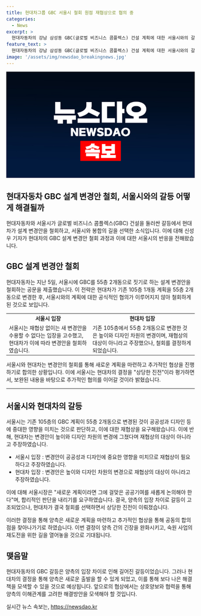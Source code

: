 ```yaml
---
title: 현대차그룹 GBC 서울시 철회 원점 재협상으로 협의 중
categories:
  - News
excerpt: >
  현대자동차의 강남 삼성동 GBC(글로벌 비즈니스 콤플렉스) 건설 계획에 대한 서울시와의 갈등이 해결되었다. 현대차는 105층 1개동에서 55층 2개동으로의 설계 변경안을 철회하고, 새로운 계획을 서울시에 제출할 예정이다. 서울시는 해당 계획 변경이 중대하다며 재협상을 강조해왔지만, 현대차는 결국 새 계획을 마련하고 서울시의 절차를 따를 것으로 밝혔다. 둘 사이의 갈등이 봉합되며, 추가 협상이 진행될 전망이다. SBS Biz 신성우였습니다.
feature_text: >
  현대자동차의 강남 삼성동 GBC(글로벌 비즈니스 콤플렉스) 건설 계획에 대한 서울시와의 갈등이 해결되었다. 현대차는 105층 1개동에서 55층 2개동으로의 설계 변경안을 철회하고, 새로운 계획을 서울시에 제출할 예정이다. 서울시는 해당 계획 변경이 중대하다며 재협상을 강조해왔지만, 현대차는 결국 새 계획을 마련하고 서울시의 절차를 따를 것으로 밝혔다. 둘 사이의 갈등이 봉합되며, 추가 협상이 진행될 전망이다. SBS Biz 신성우였습니다.
image: '/assets/img/newsdao_breakingnews.jpg'
---
```


<p><img src="/assets/img/newsdao_breakingnews.jpg" alt="flaretime 속보" /></p>

<h2>현대자동차 GBC 설계 변경안 철회, 서울시와의 갈등 어떻게 해결될까</h2>

<p data-ke-size="size16">현대자동차와 서울시가 글로벌 비즈니스 콤플렉스(GBC) 건설을 둘러싼 갈등에서 현대차가 설계 변경안을 철회하고, 서울시와 봉합의 길을 선택한 소식입니다. 이에 대해 신성우 기자가 현대차의 GBC 설계 변경안 철회 과정과 이에 대한 서울시의 반응을 전해왔습니다.</p>

<h2 data-ke-size="size26">GBC 설계 변경안 철회</h2>

<p data-ke-size="size16">현대자동차는 지난 5일, 서울시에 GBC를 55층 2개동으로 짓기로 하는 설계 변경안을 철회하는 공문을 제출했습니다. 이 전략은 현대차가 기존 105층 1개동 계획을 55층 2개동으로 변경한 후, 서울시와의 계획에 대한 공식적인 협의가 이루어지지 않아 철회하게 된 것으로 보입니다.</p>

<table>
  <tr>
    <td style="text-align: center; height: 17px;"><b>서울시 입장</b></td>
    <td style="text-align: center; height: 17px;"><b>현대차 입장</b></td>
  </tr>
  <tr>
    <td style="height: 17px;">서울시는 재협상 없이는 새 변경안을 수용할 수 없다는 입장을 고수했고, 현대차가 이에 따라 변경안을 철회하였습니다.</td>
    <td style="height: 17px;">기존 105층에서 55층 2개동으로 변경한 것은 높이와 디자인 차원의 변경이며, 재협상의 대상이 아니라고 주장했으나, 철회를 결정하게 되었습니다.</td>
  </tr>
</table>

<p data-ke-size="size16">서울시와 현대차는 변경안의 철회를 통해 새로운 계획을 마련하고 추가적인 협상을 진행하기로 합의한 상황입니다. 이에 서울시는 현대차의 결정을 "상당한 진전"이라 평가하면서, 보완된 내용을 바탕으로 추가적인 협의를 이어갈 것이라 밝혔습니다.</p>

<hr>

<h2 data-ke-size="size26">서울시와 현대차의 갈등</h2>

<p data-ke-size="size16">서울시는 기존 105층의 GBC 계획이 55층 2개동으로 변경된 것이 공공성과 디자인 등에 중대한 영향을 미치는 것으로 판단하고, 이에 대한 재협상을 요구해왔습니다. 이에 반해, 현대차는 변경안이 높이와 디자인 차원의 변경에 그쳤다며 재협상의 대상이 아니라고 주장하였습니다.</p>

<ul>
  <li>서울시 입장 : 변경안이 공공성과 디자인에 중요한 영향을 미치므로 재협상이 필요하다고 주장하였습니다.</li>
  <li>현대차 입장 : 변경안은 높이와 디자인 차원의 변경으로 재협상의 대상이 아니라고 주장하였습니다.</li>
</ul>

<p data-ke-size="size16">이에 대해 서울시장은 "새로운 계획이라면 그에 걸맞은 공공기여를 새롭게 논의해야 한다"며, 합리적인 판단을 내리기를 요구하였습니다. 결국, 양측의 입장 차이로 갈등이 고조되었으나, 현대차가 결국 철회를 선택하면서 상당한 진전이 이뤄졌습니다.</p>

<p data-ke-size="size16">이러한 결정을 통해 양측은 새로운 계획을 마련하고 추가적인 협상을 통해 공동의 합의점을 찾아나가기로 하였습니다. 이번 결정이 양측 간의 긴장을 완화시키고, 숙원 사업의 재도전을 위한 길을 열어놓을 것으로 기대됩니다.</p>

<h2 data-ke-size="size26">맺음말</h2>

<p data-ke-size="size16">현대자동차의 GBC 갈등은 양측의 입장 차이로 인해 길어진 갈등이었습니다. 그러나 현대차의 결정을 통해 양측은 새로운 출발을 할 수 있게 되었고, 이를 통해 보다 나은 해결책을 모색할 수 있을 것으로 예상됩니다. 앞으로의 협상에서는 상호양보와 협력을 통해 양측의 이해관계를 고려한 해결방안을 모색해야 할 것입니다.</p>
실시간 뉴스 속보는, <a href="https://newsdao.kr" rel="dofollow">https://newsdao.kr</a>


